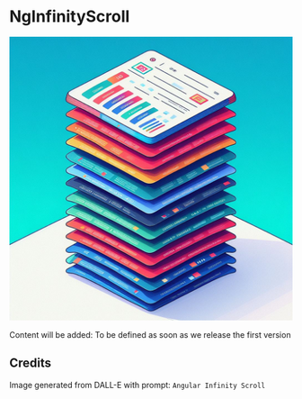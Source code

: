 # NgInfinityScroll

![DALL-E Prompt: Angular Infinity Scroll](/docs/images/header.png)

Content will be added: To be defined as soon as we release the first version

## Credits

Image generated from DALL-E with prompt: `Angular Infinity Scroll`
